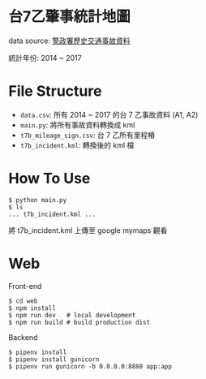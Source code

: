 台7乙肇事統計地圖
================

data source: [警政署歷史交通事故資料](https://www.npa.gov.tw/NPAGip/wSite/lp?ctNode=12854&CtUnit=2633&BaseDSD=7&mp=3)

統計年份: 2014 ~ 2017



File Structure
==============

* `data.csv`: 所有 2014 ~ 2017 的台 7 乙事故資料 (A1, A2)
* `main.py`: 將所有事故資料轉換成 kml
* `t7b_mileage_sign.csv`: 台 7 乙所有里程樁
* `t7b_incident.kml`: 轉換後的 kml 檔


How To Use
==========

```
$ python main.py
$ ls
... t7b_incident.kml ...
```

將 t7b_incident.kml 上傳至 google mymaps 觀看


Web
===

Front-end

```
$ cd web
$ npm install
$ npm run dev   # local development
$ npm run build # build production dist
```

Backend

```
$ pipenv install
$ pipenv install gunicorn
$ pipenv run gunicorn -b 0.0.0.0:8888 app:app
```
